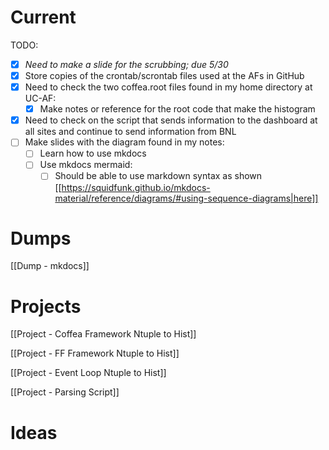 # Current

TODO:

- [X] *Need to make a slide for the scrubbing; due 5/30*
- [X] Store copies of the crontab/scrontab files used at the AFs in GitHub
- [X] Need to check the two coffea.root files found in my home directory at UC-AF:
  - [X] Make notes or reference for the root code that make the histogram
- [X] Need to check on the script that sends information to the dashboard at all sites and continue to send information from BNL
- [ ] Make slides with the diagram found in my notes:
  - [ ] Learn how to use mkdocs
  - [ ] Use mkdocs mermaid:
    - [ ] Should be able to use markdown syntax as shown [[https://squidfunk.github.io/mkdocs-material/reference/diagrams/#using-sequence-diagrams|here]]

# Dumps
[[Dump - mkdocs]]

# Projects
[[Project - Coffea Framework Ntuple to Hist]]

[[Project - FF Framework Ntuple to Hist]]

[[Project - Event Loop Ntuple to Hist]]

[[Project - Parsing Script]]

# Ideas


